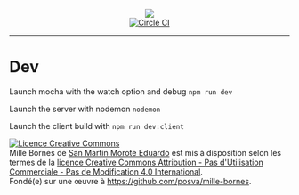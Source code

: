 <p align="center">
  <img src="https://cloud.githubusercontent.com/assets/664177/12067154/11afbbec-aff5-11e5-808d-9dc60ecab497.jpeg"/>
  <br/>
  <a href="https://circleci.com/gh/posva/vue-mdl">
    <img alt="Circle CI" src="https://circleci.com/gh/posva/mille-bornes.svg?style=svg" />
  </a>
</p>

----

# Dev

Launch mocha with the watch option and debug `npm run dev`

Launch the server with nodemon `nodemon`

Launch the client build with `npm run dev:client`

<a rel="license" href="http://creativecommons.org/licenses/by-nc-nd/4.0/"><img alt="Licence Creative Commons" style="border-width:0" src="https://i.creativecommons.org/l/by-nc-nd/4.0/88x31.png" /></a><br /><span xmlns:dct="http://purl.org/dc/terms/" href="http://purl.org/dc/dcmitype/InteractiveResource" property="dct:title" rel="dct:type">Mille Bornes</span> de <a xmlns:cc="http://creativecommons.org/ns#" href="https://millebornes.herokuapp.com/" property="cc:attributionName" rel="cc:attributionURL">San Martin Morote Eduardo</a> est mis à disposition selon les termes de la <a rel="license" href="http://creativecommons.org/licenses/by-nc-nd/4.0/">licence Creative Commons Attribution - Pas d&#39;Utilisation Commerciale - Pas de Modification 4.0 International</a>.<br />Fondé(e) sur une œuvre à <a xmlns:dct="http://purl.org/dc/terms/" href="https://github.com/posva/mille-bornes" rel="dct:source">https://github.com/posva/mille-bornes</a>.
